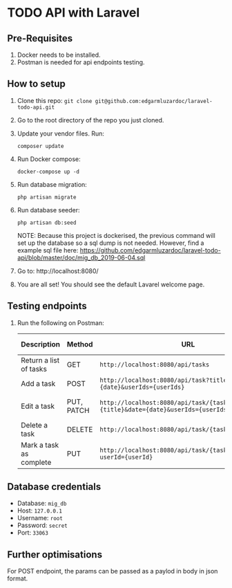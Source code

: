 # TODO API with Laravel

## Pre-Requisites

1. Docker needs to be installed.
2. Postman is needed for api endpoints testing.

## How to setup

1. Clone this repo: `git clone git@github.com:edgarmluzardoc/laravel-todo-api.git`
2. Go to the root directory of the repo you just cloned.
3. Update your vendor files. Run:
    ```
    composer update
    ```

4. Run Docker compose:
    ```
    docker-compose up -d
    ```

5. Run database migration:
    ```
    php artisan migrate
    ```

6. Run database seeder:
    ```
    php artisan db:seed
    ```
    NOTE: Because this project is dockerised, the previous command will set up the database so a sql dump is not needed. However, find a example sql file here: https://github.com/edgarmluzardoc/laravel-todo-api/blob/master/doc/mig_db_2019-06-04.sql

7. Go to: http://localhost:8080/

8. You are all set! You should see the default Lavarel welcome page.

## Testing endpoints

1. Run the following on Postman:

    | Description | Method | URL | Params Required | Params Optional |
    |-|-|-|-|-|
    | Return a list of tasks | GET | `http://localhost:8080/api/tasks` | N/A | N/A |
    | Add a task | POST | `http://localhost:8080/api/task?title={title}&date={date}&userIds={userIds}` | `title`, `date` | `userIds` |
    | Edit a task | PUT, PATCH | `http://localhost:8080/api/task/{taskId}?title={title}&date={date}&userIds={userIds}` | `taskId` | `title`, `date`, `userIds` |
    | Delete a task | DELETE | `http://localhost:8080/api/task/{taskId}` | `taskId` | N/A |
    | Mark a task as complete | PUT | `http://localhost:8080/api/task/{taskId}/completed?userId={userId}` | `taskId`, `userId` | N/A |

## Database credentials

- Database: `mig_db`
- Host: `127.0.0.1`
- Username: `root`
- Password: `secret`
- Port: `33063`

## Further optimisations

For POST endpoint, the params can be passed as a paylod in body in json format.